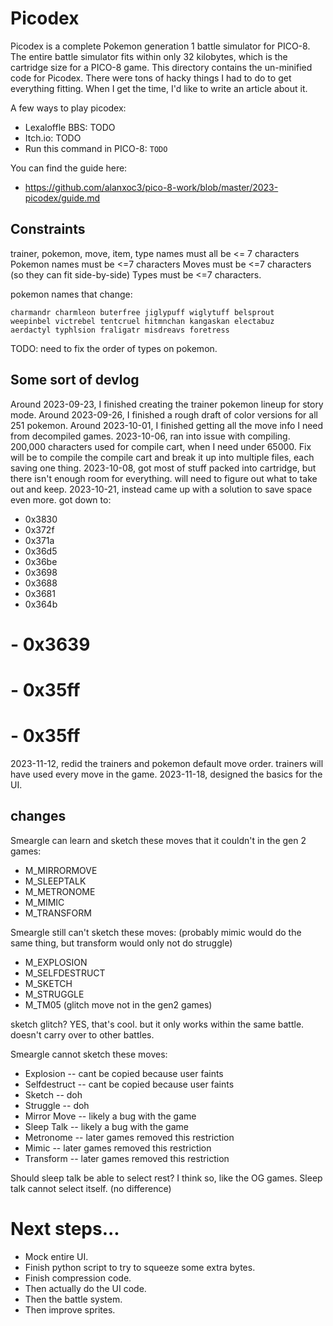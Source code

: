 # Picodex
Picodex is a complete Pokemon generation 1 battle simulator for PICO-8. The entire battle simulator fits within only 32 kilobytes, which is the cartridge size for a PICO-8 game. This directory contains the un-minified code for Picodex.
There were tons of hacky things I had to do to get everything fitting. When I get the time, I'd like to write an article about it.

A few ways to play picodex:
- Lexaloffle BBS: TODO
- Itch.io: TODO
- Run this command in PICO-8: `TODO`

You can find the guide here:
- https://github.com/alanxoc3/pico-8-work/blob/master/2023-picodex/guide.md

## Constraints
trainer, pokemon, move, item, type names must all be <= 7 characters
Pokemon names must be <=7 characters
Moves must be <=7 characters (so they can fit side-by-side)
Types must be <=7 characters.

pokemon names that change:

    charmandr charmleon buterfree jiglypuff wiglytuff belsprout
    weepinbel victrebel tentcruel hitmnchan kangaskan electabuz
    aerdactyl typhlsion fraligatr misdreavs foretress

TODO: need to fix the order of types on pokemon.

## Some sort of devlog
Around 2023-09-23, I finished creating the trainer pokemon lineup for story mode.
Around 2023-09-26, I finished a rough draft of color versions for all 251 pokemon.
Around 2023-10-01, I finished getting all the move info I need from decompiled games.
2023-10-06, ran into issue with compiling. 200,000 characters used for compile cart, when I need under 65000. Fix will be to compile the compile cart and break it up into multiple files, each saving one thing.
2023-10-08, got most of stuff packed into cartridge, but there isn't enough room for everything. will need to figure out what to take out and keep.
2023-10-21, instead came up with a solution to save space even more. got down to:
  - 0x3830
  - 0x372f
  - 0x371a
  - 0x36d5
  - 0x36be
  - 0x3698
  - 0x3688
  - 0x3681
  - 0x364b
  # - 0x3639
  # - 0x35ff
  # - 0x35ff

2023-11-12, redid the trainers and pokemon default move order. trainers will have used every move in the game.
2023-11-18, designed the basics for the UI.

## changes
Smeargle can learn and sketch these moves that it couldn't in the gen 2 games:
- M_MIRRORMOVE
- M_SLEEPTALK
- M_METRONOME
- M_MIMIC
- M_TRANSFORM

Smeargle still can't sketch these moves: (probably mimic would do the same thing, but transform would only not do struggle)
- M_EXPLOSION
- M_SELFDESTRUCT
- M_SKETCH
- M_STRUGGLE
- M_TM05 (glitch move not in the gen2 games)

sketch glitch? YES, that's cool. but it only works within the same battle. doesn't carry over to other battles.

Smeargle cannot sketch these moves:
- Explosion    -- cant be copied because user faints
- Selfdestruct -- cant be copied because user faints
- Sketch       -- doh
- Struggle     -- doh
- Mirror Move  -- likely a bug with the game
- Sleep Talk   -- likely a bug with the game
- Metronome    -- later games removed this restriction
- Mimic        -- later games removed this restriction
- Transform    -- later games removed this restriction

Should sleep talk be able to select rest? I think so, like the OG games. Sleep talk cannot select itself. (no difference)

# Next steps...
- Mock entire UI.
- Finish python script to try to squeeze some extra bytes.
- Finish compression code.
- Then actually do the UI code.
- Then the battle system.
- Then improve sprites.
